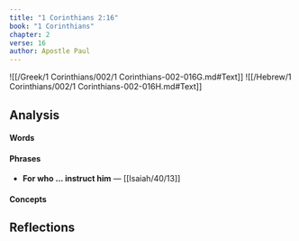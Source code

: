 ```yaml
---
title: "1 Corinthians 2:16"
book: "1 Corinthians"
chapter: 2
verse: 16
author: Apostle Paul
---
```

![[/Greek/1 Corinthians/002/1 Corinthians-002-016G.md#Text]]
![[/Hebrew/1 Corinthians/002/1 Corinthians-002-016H.md#Text]]

## Analysis

#### Words

#### Phrases
- **For who ... instruct him** — [[Isaiah/40/13]]

#### Concepts

## Reflections
